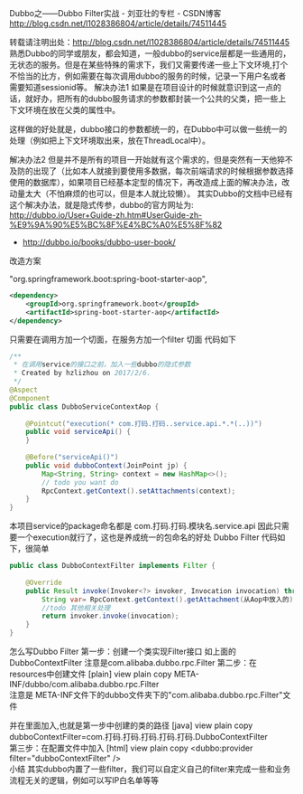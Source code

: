 Dubbo之——Dubbo Filter实战 - 刘亚壮的专栏 - CSDN博客 http://blog.csdn.net/l1028386804/article/details/74511445

转载请注明出处：http://blog.csdn.net/l1028386804/article/details/74511445
熟悉Dubbo的同学或朋友，都会知道，一般dubbo的service层都是一些通用的，无状态的服务。但是在某些特殊的需求下，我们又需要传递一些上下文环境,打个不恰当的比方，例如需要在每次调用dubbo的服务的时候，记录一下用户名或者需要知道sessionid等。
解决办法1
如果是在项目设计的时候就意识到这一点的话，就好办，把所有的dubbo服务请求的参数都封装一个公共的父类，把一些上下文环境在放在父类的属性中。

这样做的好处就是，dubbo接口的参数都统一的，在Dubbo中可以做一些统一的处理（例如把上下文环境取出来，放在ThreadLocal中）。

解决办法2
但是并不是所有的项目一开始就有这个需求的，但是突然有一天他猝不及防的出现了（比如本人就接到要使用多数据，每次前端请求的时候根据参数选择使用的数据库），如果项目已经基本定型的情况下，再改造成上面的解决办法，改动量太大（不怕麻烦的也可以，但是本人就比较懒）。
其实Dubbo的文档中已经有这个解决办法，就是隐式传参，dubbo的官方网址为:
http://dubbo.io/User+Guide-zh.htm#UserGuide-zh-%E9%9A%90%E5%BC%8F%E4%BC%A0%E5%8F%82

* http://dubbo.io/books/dubbo-user-book/


改造方案

"org.springframework.boot:spring-boot-starter-aop",

```xml
<dependency>  
    <groupId>org.springframework.boot</groupId>  
    <artifactId>spring-boot-starter-aop</artifactId>  
</dependency>  
```

只需要在调用方加一个切面，在服务方加一个filter
切面
代码如下
```java
/** 
 * 在调用service的接口之前，加入一些dubbo的隐式参数 
 * Created by hzlizhou on 2017/2/6. 
 */  
@Aspect  
@Component  
public class DubboServiceContextAop {  
  
    @Pointcut("execution(* com.打码.打码..service.api.*.*(..))")  
    public void serviceApi() {  
    }  
  
    @Before("serviceApi()")  
    public void dubboContext(JoinPoint jp) {  
        Map<String, String> context = new HashMap<>();  
        // todo you want do  
        RpcContext.getContext().setAttachments(context);  
    }   
}
```
本项目service的package命名都是 com.打码.打码.模块名.service.api  因此只需要一个execution就行了，这也是养成统一的包命名的好处
Dubbo Filter
代码如下，很简单
```java
public class DubboContextFilter implements Filter {  
  
    @Override  
    public Result invoke(Invoker<?> invoker, Invocation invocation) throws RpcException {  
        String var= RpcContext.getContext().getAttachment(从Aop中放入的);  
        //todo 其他相关处理  
        return invoker.invoke(invocation);  
    }  
}
```
怎么写Dubbo Filter
第一步：创建一个类实现Filter接口
如上面的DubboContextFilter
    注意是com.alibaba.dubbo.rpc.Filter
第二步：在resources中创建文件
[plain] view plain copy
META-INF/dubbo/com.alibaba.dubbo.rpc.Filter  
注意是 META-INF文件下的dubbo文件夹下的"com.alibaba.dubbo.rpc.Filter"文件

并在里面加入,也就是第一步中创建的类的路径
[java] view plain copy
dubboContextFilter=com.打码.打码.打码.打码.打码.DubboContextFilter  
第三步：在配置文件中加入
[html] view plain copy
<dubbo:provider filter="dubboContextFilter" />  
小结
其实dubbo内置了一些filter，我们可以自定义自己的filter来完成一些和业务流程无关的逻辑，例如可以写IP白名单等等